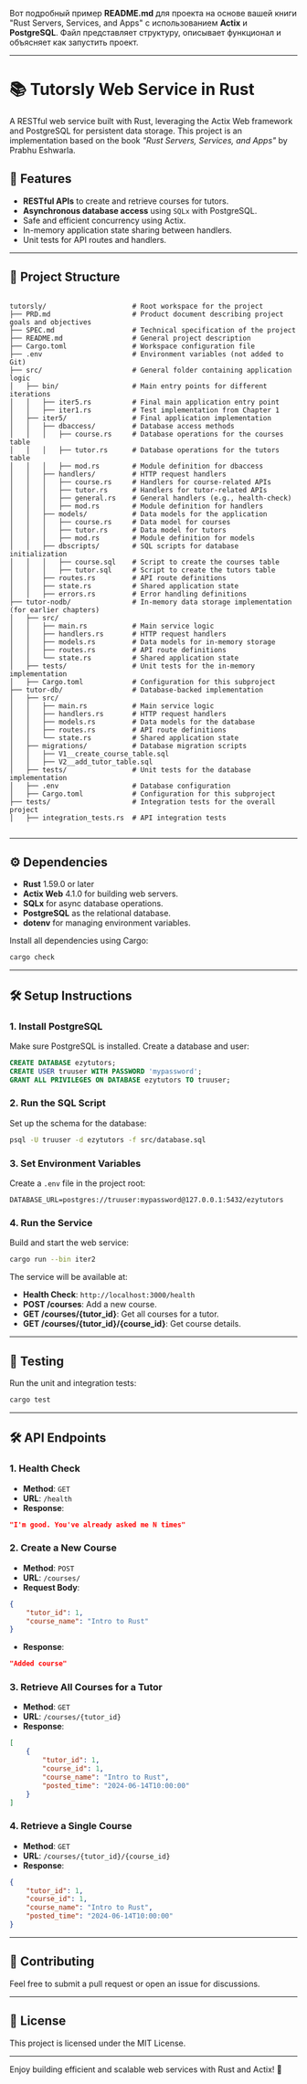 Вот подробный пример **README.md** для проекта на основе вашей книги "Rust Servers, Services, and Apps" с использованием **Actix** и **PostgreSQL**. Файл представляет структуру, описывает функционал и объясняет как запустить проект.

---

# 📚 Tutorsly Web Service in Rust

A RESTful web service built with Rust, leveraging the Actix Web framework and PostgreSQL for persistent data storage. This project is an implementation based on the book *"Rust Servers, Services, and Apps"* by Prabhu Eshwarla.

## 🚀 Features

- **RESTful APIs** to create and retrieve courses for tutors.
- **Asynchronous database access** using `SQLx` with PostgreSQL.
- Safe and efficient concurrency using Actix.
- In-memory application state sharing between handlers.
- Unit tests for API routes and handlers.

---

## 📂 Project Structure

```plaintext

tutorsly/                     # Root workspace for the project
├── PRD.md                    # Product document describing project goals and objectives
├── SPEC.md                   # Technical specification of the project
├── README.md                 # General project description
├── Cargo.toml                # Workspace configuration file
├── .env                      # Environment variables (not added to Git)
├── src/                      # General folder containing application logic
│   ├── bin/                  # Main entry points for different iterations
│   │   ├── iter5.rs          # Final main application entry point
│   │   ├── iter1.rs          # Test implementation from Chapter 1
│   ├── iter5/                # Final application implementation
│   │   ├── dbaccess/         # Database access methods
│   │   │   ├── course.rs     # Database operations for the courses table
│   │   │   ├── tutor.rs      # Database operations for the tutors table
│   │   │   ├── mod.rs        # Module definition for dbaccess
│   │   ├── handlers/         # HTTP request handlers
│   │   │   ├── course.rs     # Handlers for course-related APIs
│   │   │   ├── tutor.rs      # Handlers for tutor-related APIs
│   │   │   ├── general.rs    # General handlers (e.g., health-check)
│   │   │   ├── mod.rs        # Module definition for handlers
│   │   ├── models/           # Data models for the application
│   │   │   ├── course.rs     # Data model for courses
│   │   │   ├── tutor.rs      # Data model for tutors
│   │   │   ├── mod.rs        # Module definition for models
│   │   ├── dbscripts/        # SQL scripts for database initialization
│   │   │   ├── course.sql    # Script to create the courses table
│   │   │   ├── tutor.sql     # Script to create the tutors table
│   │   ├── routes.rs         # API route definitions
│   │   ├── state.rs          # Shared application state
│   │   ├── errors.rs         # Error handling definitions
├── tutor-nodb/               # In-memory data storage implementation (for earlier chapters)
│   ├── src/
│   │   ├── main.rs           # Main service logic
│   │   ├── handlers.rs       # HTTP request handlers
│   │   ├── models.rs         # Data models for in-memory storage
│   │   ├── routes.rs         # API route definitions
│   │   └── state.rs          # Shared application state
│   ├── tests/                # Unit tests for the in-memory implementation
│   ├── Cargo.toml            # Configuration for this subproject
├── tutor-db/                 # Database-backed implementation
│   ├── src/
│   │   ├── main.rs           # Main service logic
│   │   ├── handlers.rs       # HTTP request handlers
│   │   ├── models.rs         # Data models for the database
│   │   ├── routes.rs         # API route definitions
│   │   └── state.rs          # Shared application state
│   ├── migrations/           # Database migration scripts
│   │   ├── V1__create_course_table.sql
│   │   ├── V2__add_tutor_table.sql
│   ├── tests/                # Unit tests for the database implementation
│   ├── .env                  # Database configuration
│   ├── Cargo.toml            # Configuration for this subproject
├── tests/                    # Integration tests for the overall project
│   ├── integration_tests.rs  # API integration tests


```

---

## ⚙️ Dependencies

- **Rust** 1.59.0 or later
- **Actix Web** 4.1.0 for building web servers.
- **SQLx** for async database operations.
- **PostgreSQL** as the relational database.
- **dotenv** for managing environment variables.

Install all dependencies using Cargo:
```bash
cargo check
```

---

## 🛠️ Setup Instructions

### 1. Install PostgreSQL
Make sure PostgreSQL is installed. Create a database and user:

```sql
CREATE DATABASE ezytutors;
CREATE USER truuser WITH PASSWORD 'mypassword';
GRANT ALL PRIVILEGES ON DATABASE ezytutors TO truuser;
```

### 2. Run the SQL Script
Set up the schema for the database:

```bash
psql -U truuser -d ezytutors -f src/database.sql
```

### 3. Set Environment Variables
Create a `.env` file in the project root:

```plaintext
DATABASE_URL=postgres://truuser:mypassword@127.0.0.1:5432/ezytutors
```

### 4. Run the Service
Build and start the web service:

```bash
cargo run --bin iter2
```

The service will be available at:
- **Health Check**: `http://localhost:3000/health`
- **POST /courses**: Add a new course.
- **GET /courses/{tutor_id}**: Get all courses for a tutor.
- **GET /courses/{tutor_id}/{course_id}**: Get course details.

---

## 🧪 Testing

Run the unit and integration tests:

```bash
cargo test
```

---

## 🛠️ API Endpoints

### 1. **Health Check**

- **Method**: `GET`
- **URL**: `/health`
- **Response**:
```json
"I'm good. You've already asked me N times"
```

### 2. **Create a New Course**

- **Method**: `POST`
- **URL**: `/courses/`
- **Request Body**:
```json
{
    "tutor_id": 1,
    "course_name": "Intro to Rust"
}
```
- **Response**:
```json
"Added course"
```

### 3. **Retrieve All Courses for a Tutor**

- **Method**: `GET`
- **URL**: `/courses/{tutor_id}`
- **Response**:
```json
[
    {
        "tutor_id": 1,
        "course_id": 1,
        "course_name": "Intro to Rust",
        "posted_time": "2024-06-14T10:00:00"
    }
]
```

### 4. **Retrieve a Single Course**

- **Method**: `GET`
- **URL**: `/courses/{tutor_id}/{course_id}`
- **Response**:
```json
{
    "tutor_id": 1,
    "course_id": 1,
    "course_name": "Intro to Rust",
    "posted_time": "2024-06-14T10:00:00"
}
```

---

## 🤝 Contributing

Feel free to submit a pull request or open an issue for discussions.

---

## 📜 License

This project is licensed under the MIT License.

---

Enjoy building efficient and scalable web services with Rust and Actix! 🚀